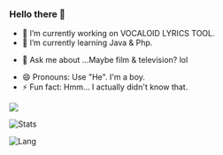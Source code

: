### Hello there 👋

<!--
**Ritenseki/Ritenseki** is a ✨ _special_ ✨ repository because its `README.md` (this file) appears on your GitHub profile.

Here are some ideas to get you started:
-->

- 🔭 I’m currently working on VOCALOID LYRICS TOOL.
- 🌱 I’m currently learning Java & Php.
<!--
- 👯 I’m looking to collaborate on ...
- 🤔 I’m looking for help with ...
-->
- 💬 Ask me about ...Maybe film & television? lol
<!-- - 📫 How to reach me: ... -->
- 😄 Pronouns: Use "He". I'm a boy.
- ⚡ Fun fact: Hmm... I actually didn't know that.

![](https://komarev.com/ghpvc/?username=Ritenseki)

![Stats](https://github-readme-stats.vercel.app/api?username=Ritenseki&show_icons=true&icon_color=070420&title_color=070420)    

![Lang](https://github-readme-stats.vercel.app/api/top-langs/?username=Ritenseki&layout=compact&title_color=070420)  
